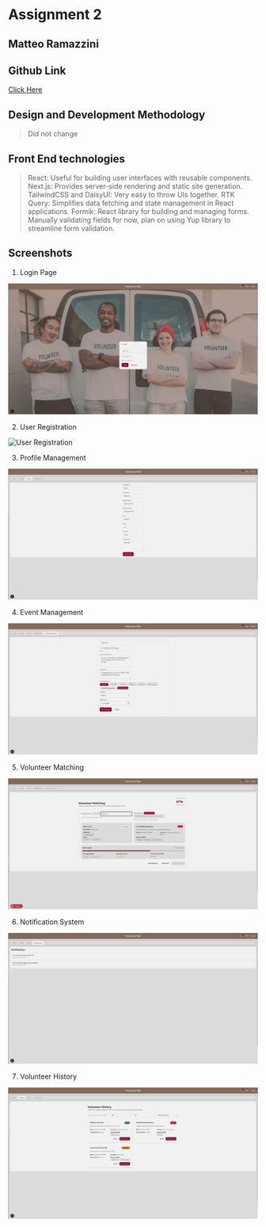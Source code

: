 # Assignment 2

## Matteo Ramazzini

## Github Link

[Click Here](https://github.com/mramazzini/COSC-4354-project)

## Design and Development Methodology

> Did not change

## Front End technologies

> React: Useful for building user interfaces with reusable components.
> Next.js: Provides server-side rendering and static site generation.
> TailwindCSS and DaisyUI: Very easy to throw UIs together.
> RTK Query: Simplifies data fetching and state management in React applications.
> Formik: React library for building and managing forms.
> Manually validating fields for now, plan on using Yup library to streamline form validation.

## Screenshots

1. Login Page

![Login Page](Screenshots/Login.png)

2. User Registration

![User Registration](Screenshots/Registration.png)

3. Profile Management

![Profile Management](Screenshots/Profile.png)

4. Event Management

![Event Management](Screenshots/EventManagement.png)

5. Volunteer Matching

![Volunteer Matching](Screenshots/Match.png)

6. Notification System

![Notification System](Screenshots/Notifications.png)

7. Volunteer History

![Volunteer History](Screenshots/History.png)
